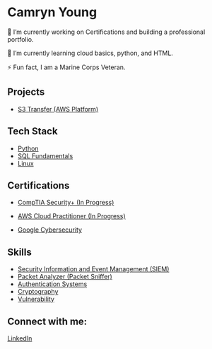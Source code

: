 <h1>Camryn Young </h1>

 🔭 I’m currently working on Certifications and building a professional portfolio.
 
🌱 I’m currently learning cloud basics, python, and HTML.

⚡ Fun fact, I am a Marine Corps Veteran.

<h2>Projects</h2>

- [S3 Transfer (AWS Platform)](https://github.com/CamY29/S3-Transfer-/blob/main/README.md)

<h2>Tech Stack</h2>

- [Python](https://coursera.org/verify/T7D8N2PL42KC)
- [SQL Fundamentals](https://coursera.org/verify/XDDDBPQAETSQ)
- [Linux](https://coursera.org/verify/XDDDBPQAETSQ)
  
<h2>Certifications </h2>

- [CompTIA Security+ (In Progress)](link)
  
- [AWS Cloud Practitioner (In Progress)](link)
  
- [Google Cybersecurity](https://coursera.org/verify/professional-cert/35AZPFM9VV64)

<h2>Skills</h2>

- [Security Information and Event Management (SIEM)](https://coursera.org/verify/N73K5R3DRK43)
- [Packet Analyzer (Packet Sniffer)](https://coursera.org/verify/N73K5R3DRK43)
- [Authentication Systems](https://coursera.org/verify/HE5YXQKS78LF)
- [Cryptography](https://coursera.org/verify/HE5YXQKS78LF)
- [Vulnerability](https://coursera.org/verify/HE5YXQKS78LF)
  
<h2> Connect with me:</h2>

[LinkedIn](https://www.linkedin.com/in/camryn-young/)



